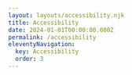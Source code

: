 ```yaml
---
layout: layouts/accessibility.njk
title: Accessibility
date: 2024-01-01T00:00:00.000Z
permalink: /accessibility
eleventyNavigation:
  key: Accessibility
  order: 3
---
```


